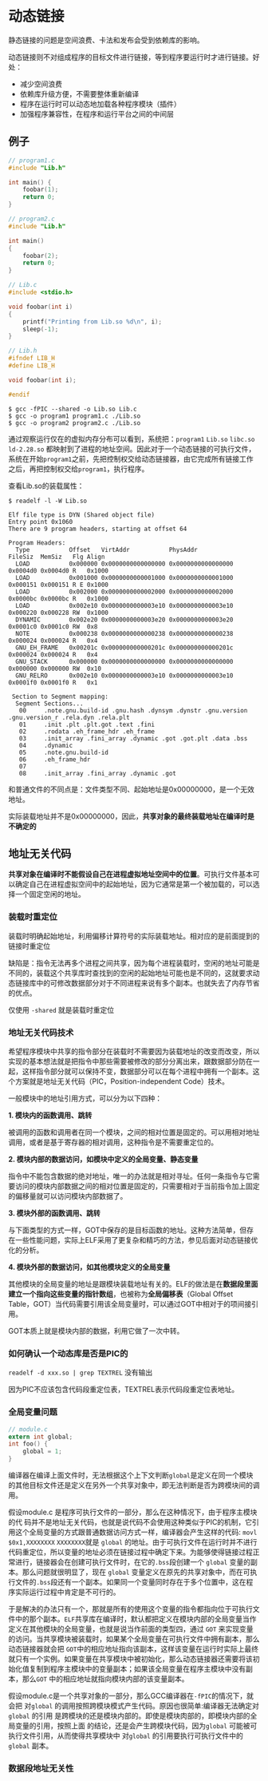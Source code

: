 # 动态链接

静态链接的问题是空间浪费、卡法和发布会受到依赖库的影响。

动态链接则不对组成程序的目标文件进行链接，等到程序要运行时才进行链接。好处：

* 减少空间浪费
* 依赖库升级方便，不需要整体重新编译
* 程序在运行时可以动态地加载各种程序模块（插件）
* 加强程序兼容性，在程序和运行平台之间的中间层

## 例子

```c
// program1.c
#include "Lib.h"

int main() {
    foobar(1);
    return 0;
}

// program2.c 
#include "Lib.h"

int main()
{
    foobar(2);
    return 0;
}

// Lib.c
#include <stdio.h>

void foobar(int i)
{
    printf("Printing from Lib.so %d\n", i);
    sleep(-1);
}

// Lib.h
#ifndef LIB_H
#define LIB_H

void foobar(int i);

#endif
```

```shell
$ gcc -fPIC --shared -o Lib.so Lib.c
$ gcc -o program1 program1.c ./Lib.so 
$ gcc -o program2 program2.c ./Lib.so
```

通过观察运行仅在的虚拟内存分布可以看到，系统把：`program1` `Lib.so` `libc.so` `ld-2.28.so` 都映射到了进程的地址空间。因此对于一个动态链接的可执行文件，系统在开始`program1`之前，先把控制权交给动态链接器，由它完成所有链接工作之后，再把控制权交给`program1`，执行程序。

查看Lib.so的装载属性：

```shell
$ readelf -l -W Lib.so

Elf file type is DYN (Shared object file)
Entry point 0x1060
There are 9 program headers, starting at offset 64

Program Headers:
  Type           Offset   VirtAddr           PhysAddr           FileSiz  MemSiz   Flg Align
  LOAD           0x000000 0x0000000000000000 0x0000000000000000 0x0004d0 0x0004d0 R   0x1000
  LOAD           0x001000 0x0000000000001000 0x0000000000001000 0x000151 0x000151 R E 0x1000
  LOAD           0x002000 0x0000000000002000 0x0000000000002000 0x0000bc 0x0000bc R   0x1000
  LOAD           0x002e10 0x0000000000003e10 0x0000000000003e10 0x000220 0x000228 RW  0x1000
  DYNAMIC        0x002e20 0x0000000000003e20 0x0000000000003e20 0x0001c0 0x0001c0 RW  0x8
  NOTE           0x000238 0x0000000000000238 0x0000000000000238 0x000024 0x000024 R   0x4
  GNU_EH_FRAME   0x00201c 0x000000000000201c 0x000000000000201c 0x000024 0x000024 R   0x4
  GNU_STACK      0x000000 0x0000000000000000 0x0000000000000000 0x000000 0x000000 RW  0x10
  GNU_RELRO      0x002e10 0x0000000000003e10 0x0000000000003e10 0x0001f0 0x0001f0 R   0x1

 Section to Segment mapping:
  Segment Sections...
   00     .note.gnu.build-id .gnu.hash .dynsym .dynstr .gnu.version .gnu.version_r .rela.dyn .rela.plt 
   01     .init .plt .plt.got .text .fini 
   02     .rodata .eh_frame_hdr .eh_frame 
   03     .init_array .fini_array .dynamic .got .got.plt .data .bss 
   04     .dynamic 
   05     .note.gnu.build-id 
   06     .eh_frame_hdr 
   07     
   08     .init_array .fini_array .dynamic .got 
```

和普通文件的不同点是：文件类型不同、起始地址是0x00000000，是一个无效地址。

实际装载地址并不是0x00000000，因此，**共享对象的最终装载地址在编译时是不确定的**

## 地址无关代码

**共享对象在编译时不能假设自己在进程虚拟地址空间中的位置**。可执行文件基本可以确定自己在进程虚拟空间中的起始地址，因为它通常是第一个被加载的，可以选择一个固定空闲的地址。

### 装载时重定位

装载时明确起始地址，利用偏移计算符号的实际装载地址。相对应的是前面提到的链接时重定位

缺陷是：指令无法再多个进程之间共享，因为每个进程装载时，空闲的地址可能是不同的，装载这个共享库时查找到的空闲的起始地址可能也是不同的，这就要求动态链接库中的可修改数据部分对于不同进程来说有多个副本。也就失去了内存节省的优点。

仅使用 `-shared` 就是装载时重定位

### 地址无关代码技术

希望程序模块中共享的指令部分在装载时不需要因为装载地址的改变而改变，所以实现的基本想法就是把指令中那些需要被修改的部分分离出来，跟数据部分防在一起，这样指令部分就可以保持不变，数据部分可以在每个进程中拥有一个副本。这个方案就是地址无关代码（PIC，Position-independent Code）技术。

一般模块中的地址引用方式，可以分为以下四种：

**1. 模块内的函数调用、跳转**

被调用的函数和调用者在同一个模块，之间的相对位置是固定的。可以用相对地址调用，或者是基于寄存器的相对调用，这种指令是不需要重定位的。

**2. 模块内部的数据访问，如模块中定义的全局变量、静态变量**

指令中不能包含数据的绝对地址，唯一的办法就是相对寻址。任何一条指令与它需要访问的模块内部数据之间的相对位置是固定的，只需要相对于当前指令加上固定的偏移量就可以访问模块内部数据了。

**3. 模块外部的函数调用、跳转**

与下面类型的方式一样，GOT中保存的是目标函数的地址。这种方法简单，但存在一些性能问题，实际上ELF采用了更复杂和精巧的方法，参见后面对动态链接优化的分析。

**4. 模块外部的数据访问，如其他模块定义的全局变量**

其他模块的全局变量的地址是跟模块装载地址有关的。ELF的做法是在**数据段里面建立一个指向这些变量的指针数组**，也被称为**全局偏移表**（Global Offset Table，GOT）当代码需要引用该全局变量时，可以通过GOT中相对于的项间接引用。

GOT本质上就是模块内部的数据，利用它做了一次中转。

### 如何确认一个动态库是否是PIC的

`readelf -d xxx.so | grep TEXTREL` 没有输出

因为PIC不应该包含代码段重定位表，TEXTREL表示代码段重定位表地址。

### 全局变量问题

```c
// module.c
extern int global;
int foo() {
    global = 1;
}
```

编译器在编译上面文件时，无法根据这个上下文判断`global`是定义在同一个模块的其他目标文件还是定义在另外一个共享对象中，即无法判断是否为跨模块间的调用。

假设module.c 是程序可执行文件的一部分，那么在这种情况下，由于程序主模块的代 码并不是地址无关代码，也就是说代码不会使用这种类似于PIC的机制，它引用这个全局变量的方式跟普通数据访问方式一样，编译器会产生这样的代码:
`movl $0x1,XXXXXXXX`
`XXXXXXXX`就是 `global` 的地址。由于可执行文件在运行时并不进行代码重定位，所以变量的地址必须在链接过程中确定下来。为能够使得链接过程正常进行，链接器会在创建可执行文件时，在它的`.bss`段创建一个 `global` 变量的副本。那么问题就很明显了，现在 `global` 变量定义在原先的共享对象中，而在可执行文件的`.bss`段还有一个副本。如果同一个变量同时存在于多个位置中，这在程序实际运行过程中肯定是不可行的。

于是解决的办法只有一个，那就是所有的使用这个变量的指令都指向位于可执行文件中的那个副本。`ELF`共享库在编译时，默认都把定义在模块内部的全局变量当作定义在其他模块的全局变量，也就是说当作前面的类型四，通过 `GOT` 来实现变量的访问。当共享模块被装载时，如果某个全局变量在可执行文件中拥有副本，那么动态链接器就会把 `GOT`中的相应地址指向该副本，这样该变量在运行时实际上最终就只有一个实例。如果变量在共享模块中被初始化，那么动态链接器还需要将该初始化值复制到程序主模块中的变量副本；如果该全局变量在程序主模块中没有副本，那么`GOT` 中的相应地址就指向模块内部的该变量副本。

假设module.c是一个共享对象的一部分，那么GCC编译器在`-fPIC`的情况下，就会把 对`global` 的调用按照跨模块模式产生代码。原因也很简单:编译器无法确定对`global` 的引用 是跨模块的还是模块内部的。即使是模块肉部的，即模块内部的全局变量的引用，按照上面 的结论，还是会产生跨模块代码，因为`global` 可能被可执行文件引用，从而使得共享模块中 对`global` 的引用要执行可执行文件中的`global` 副本。

### 数据段地址无关性
